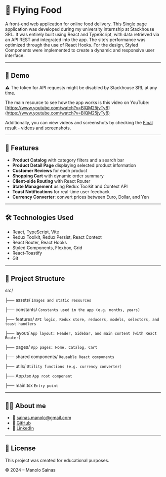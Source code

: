 # 🍔 Flying Food

A front-end web application for online food delivery.
This Single page application was developed during my university internship at Stackhouse SRL. It was entirely built using React and TypeScript, with data retrieved via an API REST and integrated into the app. The site’s performance was optimized through the use of React Hooks. For the design, Styled Components were implemented to create a dynamic and responsive user interface.

------------------------------

## 📸 Demo

⚠️ The token for API requests might be disabled by Stackhouse SRL at any time.

The main resource to see how the app works is this video on YouTube: [https://www.youtube.com/watch?v=BlQM25jyTy8](https://www.youtube.com/watch?v=BlQM25jyTy8)

Additionally, you can view videos and screenshots by checking the [Final result - videos and screenshots](https://github.com/ManoloSainas/FoodApp/tree/main/Final%20result%20-%20videos%20and%20screenshots).

------------------------------

## 🚀 Features

- **Product Catalog** with category filters and a search bar  
- **Product Detail Page** displaying selected product information  
- **Customer Reviews** for each product  
- **Shopping Cart** with dynamic order summary  
- **Client-side Routing** with React Router  
- **State Management** using Redux Toolkit and Context API  
- **Toast Notifications** for real-time user feedback  
- **Currency Converter**: convert prices between Euro, Dollar, and Yen  

------------------------------

## 🛠️ Technologies Used

- React, TypeScript, Vite
- Redux Toolkit, Redux Persist, React Context
- React Router, React Hooks
- Styled Components, Flexbox, Grid
- React-Toastify
- Git

------------------------------

## 📁 Project Structure

src/

├── assets/                 ```Images and static resources``` 

├── constants/              ```Constants used in the app (e.g. months, years)```

├── features/               ```API logic, Redux store, reducers, models, selectors, and toast handlers```

├── layout/                  ```App layout: Header, Sidebar, and main content (with React Router)```

├── pages/                   ```App pages: Home, Catalog, Cart```

├── shared components/       ```Reusable React components```

├── utils/                   ```Utility functions (e.g. currency converter)```

├── App.tsx                  ```App root component``` 

├── main.tsx                 ```Entry point```

------------------------------

## 👨‍🎓 About me
- 📧 [sainas.manolo@gmail.com](mailto:sainas.manolo@gmail.com)  
- 🔗 [GitHub](https://github.com/ManoloSainas)  
- 💼 [LinkedIn](https://www.linkedin.com/in/manolosainas/)

------------------------------

## 📄 License

This project was created for educational purposes.

© 2024 – Manolo Sainas

